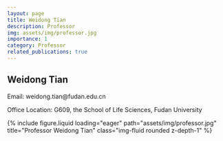 ```yaml
---
layout: page
title: Weidong Tian
description: Professor
img: assets/img/professor.jpg
importance: 1
category: Professor
related_publications: true
---
```




<div class="row">
    <div class="col-sm-8 mt-3 mt-md-0">
        <h2>Weidong Tian</h2>
        <p>Email: weidong.tian@fudan.edu.cn</p>
        <p>Office Location: G609, the School of Life Sciences, Fudan University</p>
    </div>
    <div class="col-sm-4 mt-3 mt-md-0">
        {% include figure.liquid loading="eager" path="assets/img/professor.jpg" title="Professor Weidong Tian" class="img-fluid rounded z-depth-1" %}
    </div>
</div>
